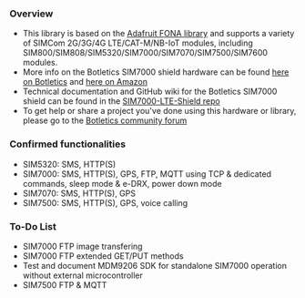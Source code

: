### Overview
- This library is based on the [Adafruit FONA library](https://github.com/adafruit/Adafruit_FONA) and supports a variety of SIMCom 2G/3G/4G LTE/CAT-M/NB-IoT modules, including SIM800/SIM808/SIM5320/SIM7000/SIM7070/SIM7500/SIM7600 modules.
- More info on the Botletics SIM7000 shield hardware can be found [here on Botletics](https://www.botletics.com/products/sim7000-shield) and [here on Amazon](https://a.co/d/apOaGUD)
- Technical documentation and GitHub wiki for the Botletics SIM7000 shield can be found in the [SIM7000-LTE-Shield repo](https://github.com/botletics/SIM7000-LTE-Shield)
- To get help or share a project you've done using this hardware or library, please go to the [Botletics community forum](https://forum.botletics.com/)

### Confirmed functionalities
- SIM5320: SMS, HTTP(S)
- SIM7000: SMS, HTTP(S), GPS, FTP, MQTT using TCP & dedicated commands, sleep mode & e-DRX, power down mode
- SIM7070: SMS, HTTP(S), GPS
- SIM7500: SMS, HTTP(S), GPS, voice calling

### To-Do List
- SIM7000 FTP image transfering
- SIM7000 FTP extended GET/PUT methods
- Test and document MDM9206 SDK for standalone SIM7000 operation without external microcontroller
- SIM7500 FTP & MQTT
